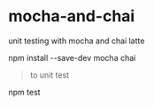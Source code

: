 # mocha-and-chai
unit testing with mocha and chai latte

npm install --save-dev mocha chai

>to unit test

npm test
